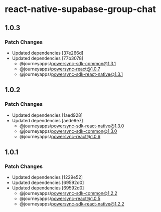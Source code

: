 # react-native-supabase-group-chat

## 1.0.3

### Patch Changes

- Updated dependencies [37e266d]
- Updated dependencies [77b3078]
  - @journeyapps/powersync-sdk-common@1.3.1
  - @journeyapps/powersync-react@1.0.7
  - @journeyapps/powersync-sdk-react-native@1.3.1

## 1.0.2

### Patch Changes

- Updated dependencies [1aed928]
- Updated dependencies [aede9e7]
  - @journeyapps/powersync-sdk-react-native@1.3.0
  - @journeyapps/powersync-sdk-common@1.3.0
  - @journeyapps/powersync-react@1.0.6

## 1.0.1

### Patch Changes

- Updated dependencies [1229e52]
- Updated dependencies [69592d0]
- Updated dependencies [69592d0]
  - @journeyapps/powersync-sdk-common@1.2.2
  - @journeyapps/powersync-react@1.0.5
  - @journeyapps/powersync-sdk-react-native@1.2.2
